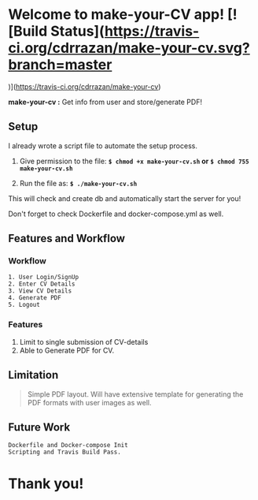 # Welcome to make-your-CV app! [![Build Status](https://travis-ci.org/cdrrazan/make-your-cv.svg?branch=master
)](https://travis-ci.org/cdrrazan/make-your-cv)

**make-your-cv :** Get info from user and store/generate PDF!

## Setup
I already wrote a script file to automate the setup process.

1. Give permission to the file:
  **``$ chmod +x make-your-cv.sh`` or ``$ chmod 755 make-your-cv.sh``**

2. Run the file as:
**```$ ./make-your-cv.sh```**

This will check and create db and automatically start the server for you!

Don't forget to check Dockerfile and docker-compose.yml as well.
<br>

## Features and Workflow

  ### Workflow
  ~~~
  1. User Login/SignUp
  2. Enter CV Details
  3. View CV Details
  4. Generate PDF
  5. Logout
  ~~~


  ### Features
  1. Limit to single submission of CV-details
  2. Able to Generate PDF  for CV.

## Limitation

> Simple PDF layout. Will have extensive template for generating the PDF formats with user images as well.

## Future Work

``Dockerfile and Docker-compose Init`` <br>
``Scripting and Travis Build Pass.``

# Thank you!
